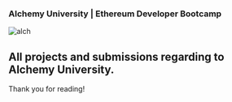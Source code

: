 ### Alchemy University | Ethereum Developer Bootcamp

![alch](https://github.com/xlr8nur/alchemy-ethereum-bootcamp/assets/97341887/9a675671-1ac4-4bd4-8d65-bf91ee0a1fc8)

## All projects and submissions regarding to Alchemy University.
Thank you for reading!
